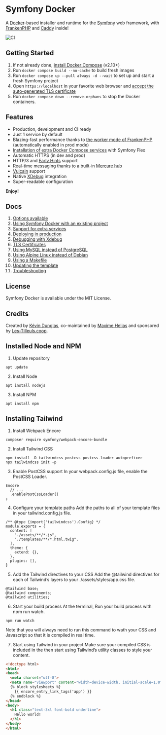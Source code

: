 # Symfony Docker

A [Docker](https://www.docker.com/)-based installer and runtime for the [Symfony](https://symfony.com) web framework,
with [FrankenPHP](https://frankenphp.dev) and [Caddy](https://caddyserver.com/) inside!

![CI](https://github.com/dunglas/symfony-docker/workflows/CI/badge.svg)

## Getting Started

1. If not already done, [install Docker Compose](https://docs.docker.com/compose/install/) (v2.10+)
2. Run `docker compose build --no-cache` to build fresh images
3. Run `docker compose up --pull always -d --wait` to set up and start a fresh Symfony project
4. Open `https://localhost` in your favorite web browser and [accept the auto-generated TLS certificate](https://stackoverflow.com/a/15076602/1352334)
5. Run `docker compose down --remove-orphans` to stop the Docker containers.

## Features

* Production, development and CI ready
* Just 1 service by default
* Blazing-fast performance thanks to [the worker mode of FrankenPHP](https://github.com/dunglas/frankenphp/blob/main/docs/worker.md) (automatically enabled in prod mode)
* [Installation of extra Docker Compose services](docs/extra-services.md) with Symfony Flex
* Automatic HTTPS (in dev and prod)
* HTTP/3 and [Early Hints](https://symfony.com/blog/new-in-symfony-6-3-early-hints) support
* Real-time messaging thanks to a built-in [Mercure hub](https://symfony.com/doc/current/mercure.html)
* [Vulcain](https://vulcain.rocks) support
* Native [XDebug](docs/xdebug.md) integration
* Super-readable configuration

**Enjoy!**

## Docs

1. [Options available](docs/options.md)
2. [Using Symfony Docker with an existing project](docs/existing-project.md)
3. [Support for extra services](docs/extra-services.md)
4. [Deploying in production](docs/production.md)
5. [Debugging with Xdebug](docs/xdebug.md)
6. [TLS Certificates](docs/tls.md)
7. [Using MySQL instead of PostgreSQL](docs/mysql.md)
8. [Using Alpine Linux instead of Debian](docs/alpine.md)
9. [Using a Makefile](docs/makefile.md)
10. [Updating the template](docs/updating.md)
11. [Troubleshooting](docs/troubleshooting.md)

## License

Symfony Docker is available under the MIT License.

## Credits

Created by [Kévin Dunglas](https://dunglas.dev), co-maintained by [Maxime Helias](https://twitter.com/maxhelias) and sponsored by [Les-Tilleuls.coop](https://les-tilleuls.coop).

## Installed Node and NPM
1. Update repository
```
apt update
```

2. Install Node 
```
apt install nodejs
```

3. Install NPM
```
apt install npm
```

## Installing Tailwind

1. Install Webpack Encore
```
composer require symfony/webpack-encore-bundle
```

2. Install Tailwind CSS
```
npm install -D tailwindcss postcss postcss-loader autoprefixer
npx tailwindcss init -p
```

3. Enable PostCSS support
In your webpack.config.js file, enable the PostCSS Loader.
```
Encore
  // ...
  .enablePostCssLoader()
;
```

4. Configure your template paths
Add the paths to all of your template files in your tailwind.config.js file.

```
/** @type {import('tailwindcss').Config} */
module.exports = {
  content: [
    "./assets/**/*.js",
    "./templates/**/*.html.twig",
  ],
  theme: {
    extend: {},
  },
  plugins: [],
}
```

5. Add the Tailwind directives to your CSS
Add the @tailwind directives for each of Tailwind’s layers to your ./assets/styles/app.css file.
```
@tailwind base;
@tailwind components;
@tailwind utilities;
```

6. Start your build process
At the terminal, Run your build process with npm run watch.
```
npm run watch
```
Note that you will always need to run this command to wath your CSS and Javascript so that it is compiled in real time.

7. Start using Tailwind in your project
Make sure your compiled CSS is included in the <head> then start using Tailwind’s utility classes to style your content.
```html
<!doctype html>
<html>
<head>
  <meta charset="utf-8">
  <meta name="viewport" content="width=device-width, initial-scale=1.0">
  {% block stylesheets %}
    {{ encore_entry_link_tags('app') }}
  {% endblock %}
</head>
<body>
  <h1 class="text-3xl font-bold underline">
    Hello world!
  </h1>
</body>
</html>
```